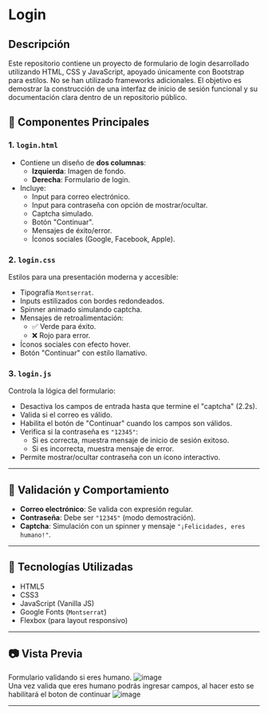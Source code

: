 # Login
## Descripción
Este repositorio contiene un proyecto de formulario de login desarrollado utilizando HTML, CSS y JavaScript, apoyado únicamente con Bootstrap para estilos. No se han utilizado frameworks adicionales.
El objetivo es demostrar la construcción de una interfaz de inicio de sesión funcional y su documentación clara dentro de un repositorio público.

## 🧱 Componentes Principales

### 1. `login.html`

- Contiene un diseño de **dos columnas**:
  - **Izquierda**: Imagen de fondo.
  - **Derecha**: Formulario de login.
- Incluye:
  - Input para correo electrónico.
  - Input para contraseña con opción de mostrar/ocultar.
  - Captcha simulado.
  - Botón "Continuar".
  - Mensajes de éxito/error.
  - Íconos sociales (Google, Facebook, Apple).

### 2. `login.css`

Estilos para una presentación moderna y accesible:

- Tipografía `Montserrat`.
- Inputs estilizados con bordes redondeados.
- Spinner animado simulando captcha.
- Mensajes de retroalimentación:
  - ✅ Verde para éxito.
  - ❌ Rojo para error.
- Íconos sociales con efecto hover.
- Botón "Continuar" con estilo llamativo.

### 3. `login.js`

Controla la lógica del formulario:

- Desactiva los campos de entrada hasta que termine el "captcha" (2.2s).
- Valida si el correo es válido.
- Habilita el botón de "Continuar" cuando los campos son válidos.
- Verifica si la contraseña es `"12345"`:
  - Si es correcta, muestra mensaje de inicio de sesión exitoso.
  - Si es incorrecta, muestra mensaje de error.
- Permite mostrar/ocultar contraseña con un ícono interactivo.

---

## 🔐 Validación y Comportamiento

- **Correo electrónico**: Se valida con expresión regular.
- **Contraseña**: Debe ser `"12345"` (modo demostración).
- **Captcha**: Simulación con un spinner y mensaje `"¡Felicidades, eres humano!"`.

---

## 📌 Tecnologías Utilizadas

- HTML5
- CSS3
- JavaScript (Vanilla JS)
- Google Fonts (`Montserrat`)
- Flexbox (para layout responsivo)

---
## 📷 Vista Previa

Formulario validando si eres humano.
![image](https://github.com/user-attachments/assets/4f8a59ca-a22d-4396-98ee-caf78bc70dfc)  
Una vez valida que eres humano podrás ingresar campos, al hacer esto se habilitará el boton de continuar
![image](https://github.com/user-attachments/assets/0bf44f75-c67a-4c24-864c-dc5ff3032b12)


---
